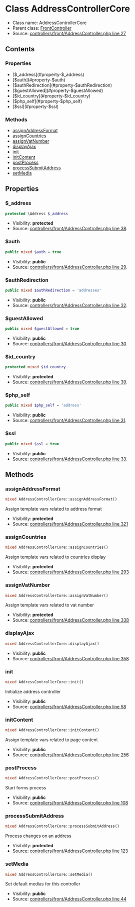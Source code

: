 Class AddressControllerCore
=====================





* Class name: AddressControllerCore
* Parent class: [FrontController](class.FrontControllerCore.md)
* Source: [controllers/front/AddressController.php line 27](https://github.com/PrestaShop/PrestaShop/blob/1.6.0.13/controllers/front/AddressController.php#L27)


Contents
--------


### Properties

* [$_address](#property-$_address)
* [$auth](#property-$auth)
* [$authRedirection](#property-$authRedirection)
* [$guestAllowed](#property-$guestAllowed)
* [$id_country](#property-$id_country)
* [$php_self](#property-$php_self)
* [$ssl](#property-$ssl)

### Methods

* [assignAddressFormat](#method-assignAddressFormat)
* [assignCountries](#method-assignCountries)
* [assignVatNumber](#method-assignVatNumber)
* [displayAjax](#method-displayAjax)
* [init](#method-init)
* [initContent](#method-initContent)
* [postProcess](#method-postProcess)
* [processSubmitAddress](#method-processSubmitAddress)
* [setMedia](#method-setMedia)




Properties
----------


### <a name="property-$_address"></a>$_address

```php
protected \Address $_address
```





* Visibility: **protected**
* Source: [controllers/front/AddressController.php line 38](https://github.com/PrestaShop/PrestaShop/blob/1.6.0.13/controllers/front/AddressController.php#L38).


### <a name="property-$auth"></a>$auth

```php
public mixed $auth = true
```





* Visibility: **public**
* Source: [controllers/front/AddressController.php line 29](https://github.com/PrestaShop/PrestaShop/blob/1.6.0.13/controllers/front/AddressController.php#L29).


### <a name="property-$authRedirection"></a>$authRedirection

```php
public mixed $authRedirection = 'addresses'
```





* Visibility: **public**
* Source: [controllers/front/AddressController.php line 32](https://github.com/PrestaShop/PrestaShop/blob/1.6.0.13/controllers/front/AddressController.php#L32).


### <a name="property-$guestAllowed"></a>$guestAllowed

```php
public mixed $guestAllowed = true
```





* Visibility: **public**
* Source: [controllers/front/AddressController.php line 30](https://github.com/PrestaShop/PrestaShop/blob/1.6.0.13/controllers/front/AddressController.php#L30).


### <a name="property-$id_country"></a>$id_country

```php
protected mixed $id_country
```





* Visibility: **protected**
* Source: [controllers/front/AddressController.php line 39](https://github.com/PrestaShop/PrestaShop/blob/1.6.0.13/controllers/front/AddressController.php#L39).


### <a name="property-$php_self"></a>$php_self

```php
public mixed $php_self = 'address'
```





* Visibility: **public**
* Source: [controllers/front/AddressController.php line 31](https://github.com/PrestaShop/PrestaShop/blob/1.6.0.13/controllers/front/AddressController.php#L31).


### <a name="property-$ssl"></a>$ssl

```php
public mixed $ssl = true
```





* Visibility: **public**
* Source: [controllers/front/AddressController.php line 33](https://github.com/PrestaShop/PrestaShop/blob/1.6.0.13/controllers/front/AddressController.php#L33).


Methods
-------


### <a name="method-assignAddressFormat"></a>assignAddressFormat

```php
mixed AddressControllerCore::assignAddressFormat()
```

Assign template vars related to address format



* Visibility: **protected**
* Source: [controllers/front/AddressController.php line 321](https://github.com/PrestaShop/PrestaShop/blob/1.6.0.13/controllers/front/AddressController.php#L321)




### <a name="method-assignCountries"></a>assignCountries

```php
mixed AddressControllerCore::assignCountries()
```

Assign template vars related to countries display



* Visibility: **protected**
* Source: [controllers/front/AddressController.php line 293](https://github.com/PrestaShop/PrestaShop/blob/1.6.0.13/controllers/front/AddressController.php#L293)




### <a name="method-assignVatNumber"></a>assignVatNumber

```php
mixed AddressControllerCore::assignVatNumber()
```

Assign template vars related to vat number



* Visibility: **protected**
* Source: [controllers/front/AddressController.php line 338](https://github.com/PrestaShop/PrestaShop/blob/1.6.0.13/controllers/front/AddressController.php#L338)




### <a name="method-displayAjax"></a>displayAjax

```php
mixed AddressControllerCore::displayAjax()
```





* Visibility: **public**
* Source: [controllers/front/AddressController.php line 358](https://github.com/PrestaShop/PrestaShop/blob/1.6.0.13/controllers/front/AddressController.php#L358)




### <a name="method-init"></a>init

```php
mixed AddressControllerCore::init()
```

Initialize address controller



* Visibility: **public**
* Source: [controllers/front/AddressController.php line 58](https://github.com/PrestaShop/PrestaShop/blob/1.6.0.13/controllers/front/AddressController.php#L58)




### <a name="method-initContent"></a>initContent

```php
mixed AddressControllerCore::initContent()
```

Assign template vars related to page content



* Visibility: **public**
* Source: [controllers/front/AddressController.php line 256](https://github.com/PrestaShop/PrestaShop/blob/1.6.0.13/controllers/front/AddressController.php#L256)




### <a name="method-postProcess"></a>postProcess

```php
mixed AddressControllerCore::postProcess()
```

Start forms process



* Visibility: **public**
* Source: [controllers/front/AddressController.php line 108](https://github.com/PrestaShop/PrestaShop/blob/1.6.0.13/controllers/front/AddressController.php#L108)




### <a name="method-processSubmitAddress"></a>processSubmitAddress

```php
mixed AddressControllerCore::processSubmitAddress()
```

Process changes on an address



* Visibility: **protected**
* Source: [controllers/front/AddressController.php line 123](https://github.com/PrestaShop/PrestaShop/blob/1.6.0.13/controllers/front/AddressController.php#L123)




### <a name="method-setMedia"></a>setMedia

```php
mixed AddressControllerCore::setMedia()
```

Set default medias for this controller



* Visibility: **public**
* Source: [controllers/front/AddressController.php line 44](https://github.com/PrestaShop/PrestaShop/blob/1.6.0.13/controllers/front/AddressController.php#L44)



